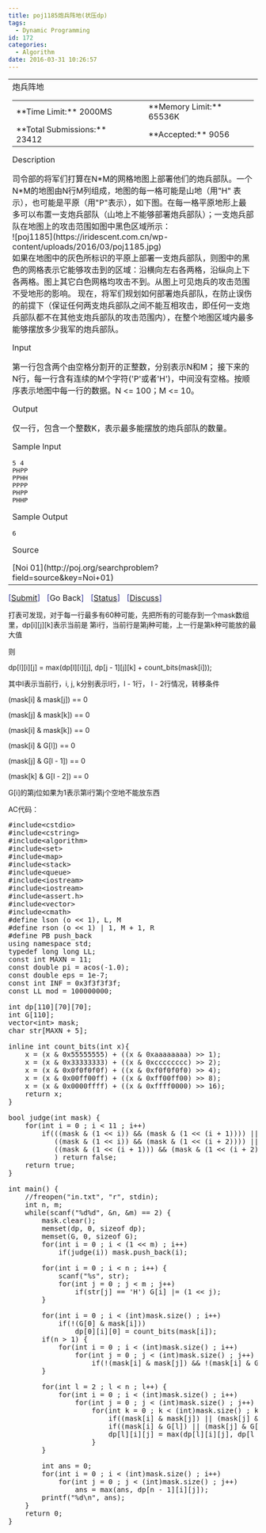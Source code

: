 ```yaml
---
title: poj1185炮兵阵地(状压dp)
tags:
  - Dynamic Programming
id: 172
categories:
  - Algorithm
date: 2016-03-31 10:26:57
---
```


<table border="0" width="100%">
<tbody>
<tr>
<td>
<div class="ptt" lang="en-US">炮兵阵地</div>
<div class="plm">
<table align="center">
<tbody>
<tr>
<td>**Time Limit:** 2000MS</td>
<td width="10px"></td>
<td>**Memory Limit:** 65536K</td>
</tr>
<tr>
<td>**Total Submissions:** 23412</td>
<td width="10px"></td>
<td>**Accepted:** 9056</td>
</tr>
</tbody>
</table>
</div>

Description

<div class="ptx" lang="en-US">司令部的将军们打算在N*M的网格地图上部署他们的炮兵部队。一个N*M的地图由N行M列组成，地图的每一格可能是山地（用"H" 表示），也可能是平原（用"P"表示），如下图。在每一格平原地形上最多可以布置一支炮兵部队（山地上不能够部署炮兵部队）；一支炮兵部队在地图上的攻击范围如图中黑色区域所示：</div>
<div class="ptx" lang="en-US">![poj1185](https://iridescent.com.cn/wp-content/uploads/2016/03/poj1185.jpg)
<center></center>
如果在地图中的灰色所标识的平原上部署一支炮兵部队，则图中的黑色的网格表示它能够攻击到的区域：沿横向左右各两格，沿纵向上下各两格。图上其它白色网格均攻击不到。从图上可见炮兵的攻击范围不受地形的影响。
现在，将军们规划如何部署炮兵部队，在防止误伤的前提下（保证任何两支炮兵部队之间不能互相攻击，即任何一支炮兵部队都不在其他支炮兵部队的攻击范围内），在整个地图区域内最多能够摆放多少我军的炮兵部队。</div>

Input

<div class="ptx" lang="en-US">第一行包含两个由空格分割开的正整数，分别表示N和M；
接下来的N行，每一行含有连续的M个字符('P'或者'H')，中间没有空格。按顺序表示地图中每一行的数据。N &lt;= 100；M &lt;= 10。</div>

Output

<div class="ptx" lang="en-US">仅一行，包含一个整数K，表示最多能摆放的炮兵部队的数量。</div>

Sample Input

<pre class="sio">5 4
PHPP
PPHH
PPPP
PHPP
PHHP</pre>

Sample Output

<pre class="sio">6</pre>

Source

<div class="ptx" lang="en-US">[Noi 01](http://poj.org/searchproblem?field=source&amp;key=Noi+01)</div></td>
</tr>
</tbody>
</table>

<span style="color: #333399; font-size: medium;">[[Submit](http://poj.org/submit?problem_id=1185)]   [<a>Go Back</a>]   [[Status](http://poj.org/problemstatus?problem_id=1185)]   [[Discuss](http://poj.org/bbs?problem_id=1185)]</span>

打表可发现，对于每一行最多有60种可能，先把所有的可能存到一个mask数组里，dp[i][j][k]表示当前是 第i行，当前行是第j种可能，上一行是第k种可能放的最大值

则

dp[l][i][j] = max(dp[l][i][j], dp[j - 1][j][k] + count_bits(mask[i]));

其中l表示当前行，i, j, k分别表示l行，l - 1行， l - 2行情况，转移条件

(mask[i] &amp; mask[j]) == 0

(mask[j] &amp; mask[k]) == 0

(mask[i] &amp; mask[k]) == 0

(mask[i] &amp; G[l]) == 0

(mask[j] &amp; G[l - 1]) == 0

(mask[k] &amp; G[l - 2]) == 0

G[i]的第j位如果为1表示第i行第j个空地不能放东西

AC代码：

<pre class="lang:c++ decode:true " title="poj1185">#include&lt;cstdio&gt;
#include&lt;cstring&gt;
#include&lt;algorithm&gt;
#include&lt;set&gt;
#include&lt;map&gt;
#include&lt;stack&gt;
#include&lt;queue&gt;
#include&lt;iostream&gt;
#include&lt;iostream&gt;
#include&lt;assert.h&gt;
#include&lt;vector&gt;
#include&lt;cmath&gt;
#define lson (o &lt;&lt; 1), L, M
#define rson (o &lt;&lt; 1) | 1, M + 1, R
#define PB push_back
using namespace std;
typedef long long LL;
const int MAXN = 11;
const double pi = acos(-1.0);
const double eps = 1e-7;
const int INF = 0x3f3f3f3f;
const LL mod = 100000000;

int dp[110][70][70];
int G[110];
vector&lt;int&gt; mask;
char str[MAXN + 5];

inline int count_bits(int x){
    x = (x &amp; 0x55555555) + ((x &amp; 0xaaaaaaaa) &gt;&gt; 1);
    x = (x &amp; 0x33333333) + ((x &amp; 0xcccccccc) &gt;&gt; 2);
    x = (x &amp; 0x0f0f0f0f) + ((x &amp; 0xf0f0f0f0) &gt;&gt; 4);
    x = (x &amp; 0x00ff00ff) + ((x &amp; 0xff00ff00) &gt;&gt; 8);
    x = (x &amp; 0x0000ffff) + ((x &amp; 0xffff0000) &gt;&gt; 16);
    return x;
}

bool judge(int mask) {
    for(int i = 0 ; i &lt; 11 ; i++)
        if(((mask &amp; (1 &lt;&lt; i)) &amp;&amp; (mask &amp; (1 &lt;&lt; (i + 1)))) ||
           ((mask &amp; (1 &lt;&lt; i)) &amp;&amp; (mask &amp; (1 &lt;&lt; (i + 2)))) ||
           ((mask &amp; (1 &lt;&lt; (i + 1))) &amp;&amp; (mask &amp; (1 &lt;&lt; (i + 2))))
           ) return false;
    return true;
}

int main() {
    //freopen("in.txt", "r", stdin);
    int n, m;
    while(scanf("%d%d", &amp;n, &amp;m) == 2) {
        mask.clear();
        memset(dp, 0, sizeof dp);
        memset(G, 0, sizeof G);
        for(int i = 0 ; i &lt; (1 &lt;&lt; m) ; i++)
            if(judge(i)) mask.push_back(i);

        for(int i = 0 ; i &lt; n ; i++) {
            scanf("%s", str);
            for(int j = 0 ; j &lt; m ; j++)
                if(str[j] == 'H') G[i] |= (1 &lt;&lt; j);
        }

        for(int i = 0 ; i &lt; (int)mask.size() ; i++)
            if(!(G[0] &amp; mask[i]))
                dp[0][i][0] = count_bits(mask[i]);
        if(n &gt; 1) {
            for(int i = 0 ; i &lt; (int)mask.size() ; i++)
                for(int j = 0 ; j &lt; (int)mask.size() ; j++)
                    if(!(mask[i] &amp; mask[j]) &amp;&amp; !(mask[i] &amp; G[1]) &amp;&amp; !(mask[j] &amp; G[0])) dp[1][i][j] = max(dp[1][i][j], dp[0][j][0] + count_bits(mask[i]));
        }

        for(int l = 2 ; l &lt; n ; l++) {
            for(int i = 0 ; i &lt; (int)mask.size() ; i++)
                for(int j = 0 ; j &lt; (int)mask.size() ; j++)
                    for(int k = 0 ; k &lt; (int)mask.size() ; k++) {
                        if((mask[i] &amp; mask[j]) || (mask[j] &amp; mask[k]) || (mask[i] &amp; mask[k])) continue;
                        if((mask[i] &amp; G[l]) || (mask[j] &amp; G[l - 1]) || mask[k] &amp; G[l - 2]) continue;
                        dp[l][i][j] = max(dp[l][i][j], dp[l - 1][j][k] + count_bits(mask[i]));
                    }
        }

        int ans = 0;
        for(int i = 0 ; i &lt; (int)mask.size() ; i++)
            for(int j = 0 ; j &lt; (int)mask.size() ; j++)
                ans = max(ans, dp[n - 1][i][j]);
        printf("%d\n", ans);
    }
    return 0;
}
</pre>
&nbsp;
